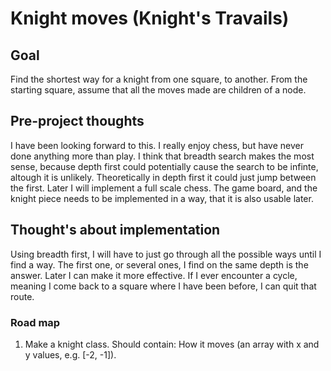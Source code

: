 # Knight moves (Knight's Travails)

## Goal
Find the shortest way for a knight from one square, to another. From the starting square, assume that all the moves made are children of a node. 

## Pre-project thoughts
I have been looking forward to this. I really enjoy chess, but have never done anything more than play. I think that breadth search makes the most sense, because depth first could potentially cause the search to be infinte, altough it is unlikely. Theoretically in depth first it could just jump between the first. Later I will implement a full scale chess. The game board, and the knight piece needs to be implemented in a way, that it is also usable later. 

## Thought's about implementation
Using breadth first, I will have to just go through all the possible ways until I find a way. The first one, or several ones, I find on the same depth is the answer. Later I can make it more effective. If I ever encounter a cycle, meaning I come back to a square where I have been before, I can quit that route. 

### Road map
  1. Make a knight class. Should contain:
      How it moves (an array with x and y values, e.g. [-2, -1]). 
      
